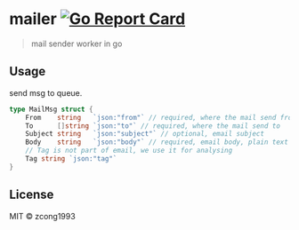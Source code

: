 # mailer [![Go Report Card](https://goreportcard.com/badge/github.com/zcong1993/mailer)](https://goreportcard.com/report/github.com/zcong1993/mailer)

> mail sender worker in go

## Usage

send msg to queue.

```go
type MailMsg struct {
	From    string   `json:"from"` // required, where the mail send from
	To      []string `json:"to"` // required, where the mail send to
	Subject string   `json:"subject"` // optional, email subject
	Body    string   `json:"body"` // required, email body, plain text or html
	// Tag is not part of email, we use it for analysing
	Tag string `json:"tag"`
}
```

## License

MIT &copy; zcong1993
